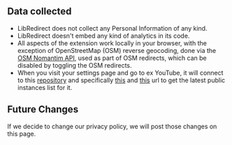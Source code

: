 ## Data collected

- LibRedirect does not collect any Personal Information of any kind.
- LibRedirect doesn't embed any kind of analytics in its code.
- All aspects of the extension work locally in your browser, with the exception of
  OpenStreetMap (OSM) reverse geocoding, done via the [OSM Nomantim API](https://nominatim.org/release-docs/develop/api/Overview/),
  used as part of OSM redirects, which can be disabled by toggling the OSM redirects.
- When you visit your settings page and go to ex YouTube, it will connect to this [repository](https://github.com/libredirect/instances) and specifically [this](https://raw.githubusercontent.com/libredirect/instances/main/data.json) and [this](https://raw.githubusercontent.com/libredirect/instances/main/blacklist.json) url to get the latest public instances list for it.

## Future Changes

If we decide to change our privacy policy, we will post those changes on this page.
